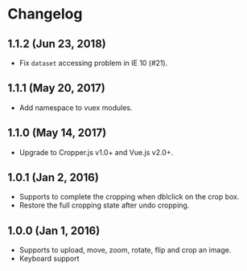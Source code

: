 # Changelog

## 1.1.2 (Jun 23, 2018)

- Fix `dataset` accessing problem in IE 10 (#21).

## 1.1.1 (May 20, 2017)

- Add namespace to vuex modules.

## 1.1.0 (May 14, 2017)

- Upgrade to Cropper.js v1.0+ and Vue.js v2.0+.

## 1.0.1 (Jan 2, 2016)

- Supports to complete the cropping when dblclick on the crop box.
- Restore the full cropping state after undo cropping.

## 1.0.0 (Jan 1, 2016)

- Supports to upload, move, zoom, rotate, flip and crop an image.
- Keyboard support
